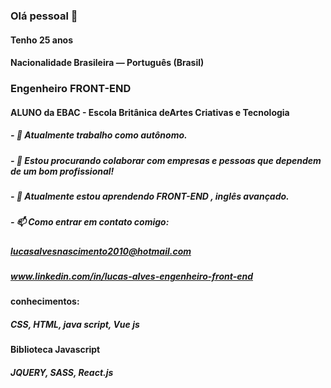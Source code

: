 ### Olá pessoal 👋
#### Tenho 25 anos
#### Nacionalidade Brasileira — Português (Brasil)

### Engenheiro FRONT-END

#### ALUNO da EBAC - Escola Britânica deArtes Criativas e Tecnologia

##### - 🔭 Atualmente trabalho como autônomo.
##### - 👯 Estou procurando colaborar com empresas e pessoas que dependem de um bom profissional!
##### - 🌱 Atualmente estou aprendendo FRONT-END , inglês avançado.
##### - 📫 Como entrar em contato comigo:

##### lucasalvesnascimento2010@hotmail.com

##### www.linkedin.com/in/lucas-alves-engenheiro-front-end

#### conhecimentos:

##### CSS, HTML, java script, Vue js

#### Biblioteca Javascript

##### JQUERY, SASS, React.js
